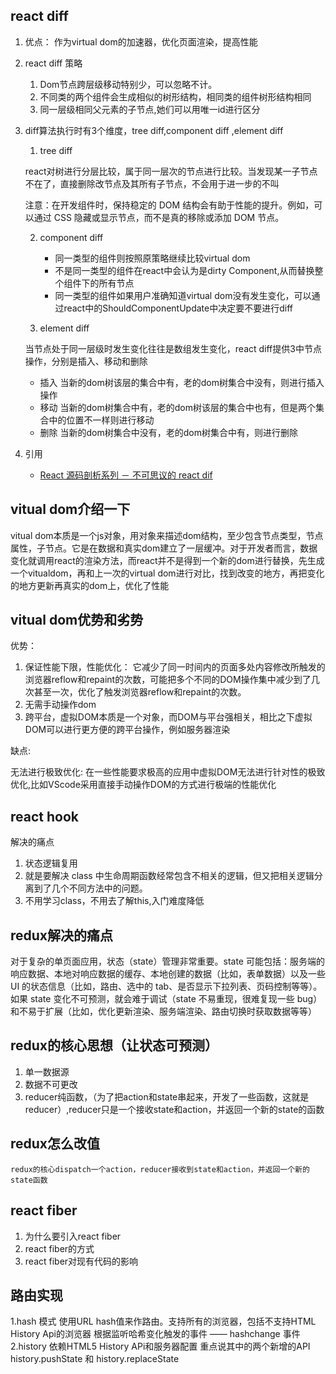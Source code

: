 ## react diff
1. 优点： 作为virtual dom的加速器，优化页面渲染，提高性能

2. react diff 策略

	1. Dom节点跨层级移动特别少，可以忽略不计。
	2. 不同类的两个组件会生成相似的树形结构，相同类的组件树形结构相同
	3. 同一层级相同父元素的子节点,她们可以用唯一id进行区分

3. diff算法执行时有3个维度，tree diff,component diff ,element diff
	1. tree diff

	react对树进行分层比较，属于同一层次的节点进行比较。当发现某一子节点不在了，直接删除改节点及其所有子节点，不会用于进一步的不叫
	
	注意：在开发组件时，保持稳定的 DOM 结构会有助于性能的提升。例如，可以通过 CSS 隐藏或显示节点，而不是真的移除或添加 DOM 节点。
	
	2. component diff

		 * 同一类型的组件则按照原策略继续比较virtual dom
		 * 不是同一类型的组件在react中会认为是dirty Component,从而替换整个组件下的所有节点
		 * 同一类型的组件如果用户准确知道virtual dom没有发生变化，可以通过react中的ShouldComponentUpdate中决定要不要进行diff


	3. element diff

	当节点处于同一层级时发生变化往往是数组发生变化，react diff提供3中节点操作，分别是插入、移动和删除
	
	* 插入 当新的dom树该层的集合中有，老的dom树集合中没有，则进行插入操作
	* 移动 当新的dom树集合中有，老的dom树该层的集合中也有，但是两个集合中的位置不一样则进行移动
	* 删除 当新的dom树集合中没有，老的dom树集合中有，则进行删除
	
4. 引用

	* [React 源码剖析系列 － 不可思议的 react dif](https://zhuanlan.zhihu.com/p/20346379?refer=purerender)

## vitual dom介绍一下

vitual dom本质是一个js对象，用对象来描述dom结构，至少包含节点类型，节点属性，子节点。它是在数据和真实dom建立了一层缓冲。对于开发者而言，数据变化就调用react的渲染方法，而react并不是得到一个新的dom进行替换，先生成一个vitualdom，再和上一次的virtual dom进行对比，找到改变的地方，再把变化的地方更新再真实的dom上，优化了性能

## vitual dom优势和劣势
优势：

1. 保证性能下限，性能优化： 它减少了同一时间内的页面多处内容修改所触发的浏览器reflow和repaint的次数，可能把多个不同的DOM操作集中减少到了几次甚至一次，优化了触发浏览器reflow和repaint的次数。
2. 无需手动操作dom
3. 跨平台，虚拟DOM本质是一个对象，而DOM与平台强相关，相比之下虚拟DOM可以进行更方便的跨平台操作，例如服务器渲染

缺点:

无法进行极致优化: 在一些性能要求极高的应用中虚拟DOM无法进行针对性的极致优化,比如VScode采用直接手动操作DOM的方式进行极端的性能优化

## react hook
解决的痛点

1. 状态逻辑复用
2. 就是要解决 class 中生命周期函数经常包含不相关的逻辑，但又把相关逻辑分离到了几个不同方法中的问题。
3. 不用学习class，不用去了解this,入门难度降低


## redux解决的痛点

对于复杂的单页面应用，状态（state）管理非常重要。state 可能包括：服务端的响应数据、本地对响应数据的缓存、本地创建的数据（比如，表单数据）以及一些 UI 的状态信息（比如，路由、选中的 tab、是否显示下拉列表、页码控制等等）。如果 state 变化不可预测，就会难于调试（state 不易重现，很难复现一些 bug）和不易于扩展（比如，优化更新渲染、服务端渲染、路由切换时获取数据等等）


## redux的核心思想（让状态可预测）
1. 单一数据源
2. 数据不可更改
3. reducer纯函数，（为了把action和state串起来，开发了一些函数，这就是reducer）,reducer只是一个接收state和action，并返回一个新的state的函数


## redux怎么改值

	redux的核心dispatch一个action，reducer接收到state和action，并返回一个新的state函数
	
## react fiber
1. 为什么要引入react fiber
2. react fiber的方式
3. react fiber对现有代码的影响

## 路由实现
1.hash 模式
使用URL hash值来作路由。支持所有的浏览器，包括不支持HTML History Api的浏览器
根据监听哈希变化触发的事件 —— hashchange 事件
2.history
依赖HTML5 History APi和服务器配置
重点说其中的两个新增的API history.pushState 和 history.replaceState